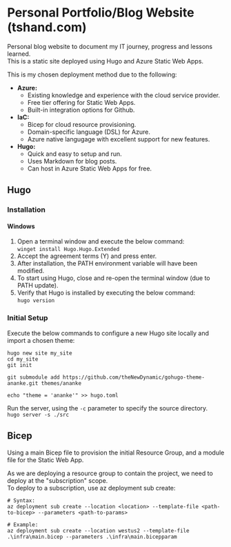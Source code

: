 # Personal Portfolio/Blog Website (tshand.com)

Personal blog website to document my IT journey, progress and lessons learned.  
This is a static site deployed using Hugo and Azure Static Web Apps.  

This is my chosen deployment method due to the following:

- **Azure:**
  - Existing knowledge and experience with the cloud service provider.
  - Free tier offering for Static Web Apps.
  - Built-in integration options for Github.
- **IaC:**
  - Bicep for cloud resource provisioning.
  - Domain-specific language (DSL) for Azure.
  - Azure native langugage with excellent support for new features.
- **Hugo:**
  - Quick and easy to setup and run.
  - Uses Markdown for blog posts.
  - Can host in Azure Static Web Apps for free.

## Hugo

### Installation

#### Windows

1. Open a terminal window and execute the below command:  
`winget install Hugo.Hugo.Extended`  
2. Accept the agreement terms (Y) and press enter.  
3. After installation, the PATH environment variable will have been modified.  
4. To start using Hugo, close and re-open the terminal window (due to PATH update).  
5. Verify that Hugo is installed by executing the below command:  
`hugo version`

### Initial Setup

Execute the below commands to configure a new Hugo site locally and import a chosen theme:  

```text
hugo new site my_site
cd my_site
git init

git submodule add https://github.com/theNewDynamic/gohugo-theme-ananke.git themes/ananke

echo "theme = 'ananke'" >> hugo.toml
```

Run the server, using the `-c` parameter to specify the source directory.  
`hugo server -s ./src`  

## Bicep

Using a main Bicep file to provision the initial Resource Group, and a module file for the Static Web App.  

As we are deploying a resource group to contain the project, we need to deploy at the "subscription" scope.  
To deploy to a subscription, use az deployment sub create:

```azurecli
# Syntax:
az deployment sub create --location <location> --template-file <path-to-bicep> --parameters <path-to-params>

# Example:
az deployment sub create --location westus2 --template-file .\infra\main.bicep --parameters .\infra\main.bicepparam

```
